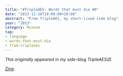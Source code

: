 ```yaml
---
title: "#TripleAES: Words that must die #0"
date: "2013-11-16T18:08:00+10:00"
abstract: "From TripleAES, my short-lived side blog"
year: "2013"
category: Museum
tag:
- language
- words-that-must-die
- from-tripleaes
---
```

*This originally appeared in my side-blog TripleAES⚂.*

[Zine](https://en.wikipedia.org/wiki/Zine).

